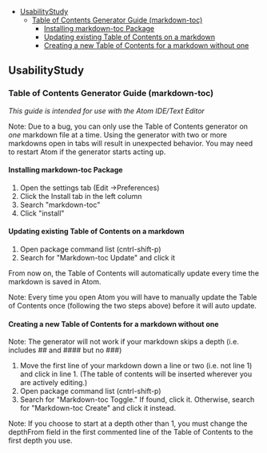 <!-- TOC depthFrom:2 depthTo:6 withLinks:1 updateOnSave:1 orderedList:0 -->

- [UsabilityStudy](#usabilitystudy)
	- [Table of Contents Generator Guide (markdown-toc)](#table-of-contents-generator-guide-markdown-toc)
		- [Installing markdown-toc Package](#installing-markdown-toc-package)
		- [Updating existing Table of Contents on a markdown](#updating-existing-table-of-contents-on-a-markdown)
		- [Creating a new Table of Contents for a markdown without one](#creating-a-new-table-of-contents-for-a-markdown-without-one)

<!-- /TOC -->

## UsabilityStudy

### Table of Contents Generator Guide (markdown-toc)

  *This guide is intended for use with the Atom IDE/Text Editor*

  Note: Due to a bug, you can only use the Table of Contents generator on *one* markdown file at a time. Using the generator with two or more markdowns open in tabs will result in unexpected behavior. You may need to restart Atom if the generator starts acting up.

#### Installing markdown-toc Package

  1. Open the settings tab (Edit ->Preferences)
  2. Click the Install tab in the left column
  3. Search "markdown-toc"
  4. Click "install"

#### Updating existing Table of Contents on a markdown

  1. Open package command list (cntrl-shift-p)
  2. Search for "Markdown-toc Update" and click it

From now on, the Table of Contents will automatically update every time the markdown is
  saved in Atom.

Note: Every time you open Atom you will have to manually update the Table of
  Contents once (following the two steps above) before it will auto update.

#### Creating a new Table of Contents for a markdown without one

  Note: The generator will not work if your markdown skips a depth (i.e. includes ## and #### but no ###)

  1. Move the first line of your markdown down a line or two (i.e. not line 1) and click in line 1. (The table of contents will be inserted wherever you are actively editing.)
  2. Open package command list (cntrl-shift-p)
  3. Search for "Markdown-toc Toggle." If found, click it. Otherwise, search for "Markdown-toc Create" and click it instead.

Note: If you choose to start at a depth other than 1, you must change the depthFrom field in the first commented line of the Table of Contents to the first depth you use.
